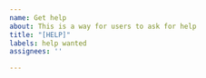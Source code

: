 ```yaml
---
name: Get help
about: This is a way for users to ask for help
title: "[HELP]"
labels: help wanted
assignees: ''

---
```



